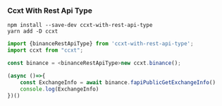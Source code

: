 ### Ccxt With Rest Api Type
````shell
npm install --save-dev ccxt-with-rest-api-type
yarn add -D ccxt
````

```typescript
import {binanceRestApiType} from 'ccxt-with-rest-api-type';
import ccxt from "ccxt";

const binance = <binanceRestApiType>new ccxt.binance();

(async ()=>{
    const ExchangeInfo = await binance.fapiPublicGetExchangeInfo()
    console.log(ExchangeInfo)
})()
```